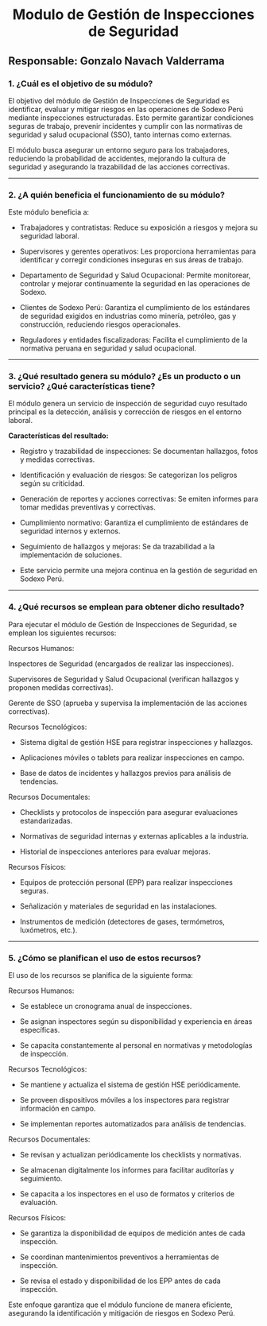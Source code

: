 <h1 align="center">Modulo de Gestión de Inspecciones de Seguridad</h1>


## **Responsable:** Gonzalo Navach Valderrama

### 1. ¿Cuál es el objetivo de su módulo?
El objetivo del módulo de Gestión de Inspecciones de Seguridad es identificar, evaluar y mitigar riesgos en las operaciones de Sodexo Perú mediante inspecciones estructuradas. Esto permite garantizar condiciones seguras de trabajo, prevenir incidentes y cumplir con las normativas de seguridad y salud ocupacional (SSO), tanto internas como externas.

El módulo busca asegurar un entorno seguro para los trabajadores, reduciendo la probabilidad de accidentes, mejorando la cultura de seguridad y asegurando la trazabilidad de las acciones correctivas.

---

### 2. ¿A quién beneficia el funcionamiento de su módulo?
Este módulo beneficia a:

- Trabajadores y contratistas: Reduce su exposición a riesgos y mejora su seguridad laboral.

- Supervisores y gerentes operativos: Les proporciona herramientas para identificar y corregir condiciones inseguras en sus áreas de trabajo.

- Departamento de Seguridad y Salud Ocupacional: Permite monitorear, controlar y mejorar continuamente la seguridad en las operaciones de Sodexo.

- Clientes de Sodexo Perú: Garantiza el cumplimiento de los estándares de seguridad exigidos en industrias como minería, petróleo, gas y construcción, reduciendo riesgos operacionales.

- Reguladores y entidades fiscalizadoras: Facilita el cumplimiento de la normativa peruana en seguridad y salud ocupacional.
---

### 3. ¿Qué resultado genera su módulo? ¿Es un producto o un servicio? ¿Qué características tiene?

El módulo genera un servicio de inspección de seguridad cuyo resultado principal es la detección, análisis y corrección de riesgos en el entorno laboral.

**Características del resultado:**
- Registro y trazabilidad de inspecciones: Se documentan hallazgos, fotos y medidas correctivas.

- Identificación y evaluación de riesgos: Se categorizan los peligros según su criticidad.

- Generación de reportes y acciones correctivas: Se emiten informes para tomar medidas preventivas y correctivas.

- Cumplimiento normativo: Garantiza el cumplimiento de estándares de seguridad internos y externos.

- Seguimiento de hallazgos y mejoras: Se da trazabilidad a la implementación de soluciones.

- Este servicio permite una mejora continua en la gestión de seguridad en Sodexo Perú.

---

### 4. ¿Qué recursos se emplean para obtener dicho resultado?
Para ejecutar el módulo de Gestión de Inspecciones de Seguridad, se emplean los siguientes recursos:

Recursos Humanos:

Inspectores de Seguridad (encargados de realizar las inspecciones).

Supervisores de Seguridad y Salud Ocupacional (verifican hallazgos y proponen medidas correctivas).

Gerente de SSO (aprueba y supervisa la implementación de las acciones correctivas).

Recursos Tecnológicos:

- Sistema digital de gestión HSE para registrar inspecciones y hallazgos.

- Aplicaciones móviles o tablets para realizar inspecciones en campo.

- Base de datos de incidentes y hallazgos previos para análisis de tendencias.

Recursos Documentales:

- Checklists y protocolos de inspección para asegurar evaluaciones estandarizadas.

- Normativas de seguridad internas y externas aplicables a la industria.

- Historial de inspecciones anteriores para evaluar mejoras.

Recursos Físicos:

- Equipos de protección personal (EPP) para realizar inspecciones seguras.

- Señalización y materiales de seguridad en las instalaciones.

- Instrumentos de medición (detectores de gases, termómetros, luxómetros, etc.).

---

### 5. ¿Cómo se planifican el uso de estos recursos?
El uso de los recursos se planifica de la siguiente forma:

Recursos Humanos:

- Se establece un cronograma anual de inspecciones.

- Se asignan inspectores según su disponibilidad y experiencia en áreas específicas.

- Se capacita constantemente al personal en normativas y metodologías de inspección.

Recursos Tecnológicos:

- Se mantiene y actualiza el sistema de gestión HSE periódicamente.

- Se proveen dispositivos móviles a los inspectores para registrar información en campo.

- Se implementan reportes automatizados para análisis de tendencias.

Recursos Documentales:

- Se revisan y actualizan periódicamente los checklists y normativas.

- Se almacenan digitalmente los informes para facilitar auditorías y seguimiento.

- Se capacita a los inspectores en el uso de formatos y criterios de evaluación.

Recursos Físicos:

- Se garantiza la disponibilidad de equipos de medición antes de cada inspección.

- Se coordinan mantenimientos preventivos a herramientas de inspección.

- Se revisa el estado y disponibilidad de los EPP antes de cada inspección.

Este enfoque garantiza que el módulo funcione de manera eficiente, asegurando la identificación y mitigación de riesgos en Sodexo Perú. 

